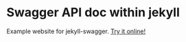 # Swagger API doc within jekyll

Example website for jekyll-swagger. [Try it online!](http://jexhson.github.io/jekyll-swagger/)
